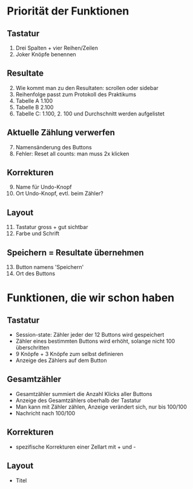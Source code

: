 # Priorität der Funktionen

## Tastatur

1. Drei Spalten + vier Reihen/Zeilen
12. Joker Knöpfe benennen

## Resultate

2. Wie kommt man zu den Resultaten: scrollen oder sidebar
3. Reihenfolge passt zum Protokoll des Praktikums
4. Tabelle A 1.100
5. Tabelle B 2.100
6. Tabelle C: 1.100, 2. 100 und Durchschnitt werden aufgelistet

## Aktuelle Zählung verwerfen

7. Namensänderung des Buttons
8. Fehler: Reset all counts: man muss 2x klicken

## Korrekturen

9. Name für Undo-Knopf
10. Ort Undo-Knopf, evtl. beim Zähler?

## Layout

11. Tastatur gross + gut sichtbar
15. Farbe und Schrift

## Speichern = Resultate übernehmen

13. Button namens 'Speichern'
14. Ort des Buttons

# Funktionen, die wir schon haben

## Tastatur

- Session-state: Zähler jeder der 12 Buttons wird gespeichert
- Zähler eines bestimmten Buttons wird erhöht, solange nicht 100 überschritten
- 9 Knöpfe + 3 Knöpfe zum selbst definieren
- Anzeige des Zählers auf dem Button

## Gesamtzähler

- Gesamtzähler summiert die Anzahl Klicks aller Buttons
- Anzeige des Gesamtzählers oberhalb der Tastatur
- Man kann mit Zähler zählen, Anzeige verändert sich, nur bis 100/100
- Nachricht nach 100/100

## Korrekturen

- spezifische Korrekturen einer Zellart mit + und -

## Layout

- Titel
